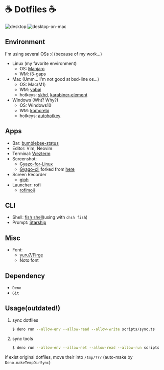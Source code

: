 # ☕ Dotfiles ☕

![desktop](https://i.gyazo.com/0394833c346a4f3430bc5d868d262974.png)
![desktop-on-mac](https://i.gyazo.com/bcd3f2fe56835a93aab36d4180a42eb7.jpg)

## Environment

I'm using several OSs :( (because of my work...)

- Linux (my favorite environment)
    - OS: [Manjaro](https://manjaro.org/)
    - WM: i3-gaps
- Mac (Umm... I'm not good at bsd-line os...)
    - OS: Mac(M1)
    - WM: [yabai](https://github.com/koekeishiya/yabai)
    - hotkeys: [skhd](https://github.com/koekeishiya/skhd), [karabiner-element](https://github.com/pqrs-org/Karabiner-Elements)
- Windows (Wht? Why?)
    - OS: Windows10
    - WM: [komorebi](https://github.com/LGUG2Z/komorebi)
    - hotkeys: [autohotkey](https://github.com/LGUG2Z/komorebi)

## Apps

- Bar: [bumblebee-status](https://github.com/tobi-wan-kenobi/bumblebee-status)
- Editor: Vim, Neovim
- Terminal: [Wezterm](https://github.com/wez/wezterm)
- Screenshot:
  - [Gyazo-for-Linux](https://github.com/gyazo/Gyazo-for-Linux)
  - [Gyago-cli](https://github.com/Omochice/gyazo-cli) forked from
    [here](https://github.com/tomohiro/gyazo-cli)
- Screen Recorder
  - [giph](https://github.com/phisch/giph)
- Launcher: rofi
  - [rofimoji](https://github.com/fdw/rofimoji)

## CLI

- Shell: [fish shell](https://fishshell.com/)(using with `chsh fish`)
- Prompt: [Starship](https://starship.rs/)

## Misc

- Font:
  - [yuru7/Firge](https://github.com/yuru7/Firge)
  - Noto font

## Dependency

- `Deno`
- `Git`

## Usage(outdated!)

1. sync dotfiles
   ```bash
   $ deno run --allow-env --allow-read --allow-write scripts/sync.ts
   ```
2. sync tools
   ```bash
   $ deno run --allow-env --allow-net --allow-read --allow-run scripts/syncer.ts ./tool-list.toml
   ```

if exist original dotfiles, move their into `/tmp/??/` (auto-make by `Deno.makeTempDirSync`)
